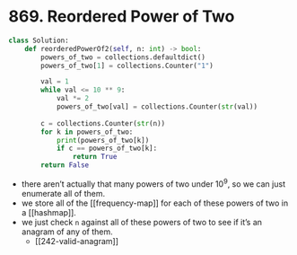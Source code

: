 # 869. Reordered Power of Two

```python
class Solution:
    def reorderedPowerOf2(self, n: int) -> bool:
        powers_of_two = collections.defaultdict()
        powers_of_two[1] = collections.Counter("1")

        val = 1
        while val <= 10 ** 9:
            val *= 2
            powers_of_two[val] = collections.Counter(str(val))
        
        c = collections.Counter(str(n))
        for k in powers_of_two:
            print(powers_of_two[k])
            if c == powers_of_two[k]:
                return True
        return False
```

- there aren’t actually that many powers of two under $10^9$, so we can just enumerate all of them.
- we store all of the [[frequency-map]] for each of these powers of two in a [[hashmap]].
- we just check `n` against all of these powers of two to see if it’s an anagram of any of them.
	- [[242-valid-anagram]]
